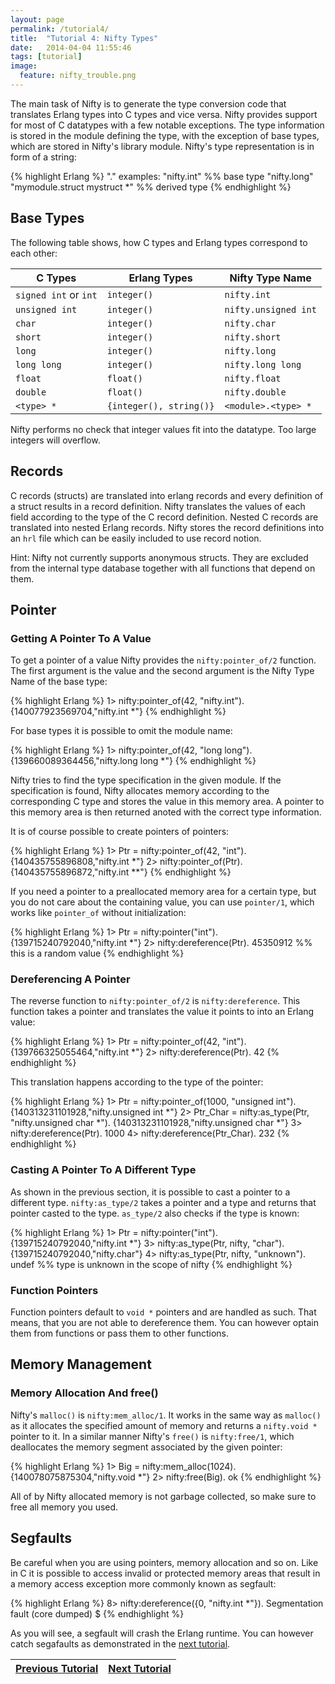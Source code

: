```yaml
---
layout: page
permalink: /tutorial4/
title:  "Tutorial 4: Nifty Types"
date:   2014-04-04 11:55:46
tags: [tutorial]
image:
  feature: nifty_trouble.png
---
```


The main task of Nifty is to generate the type conversion code that translates
Erlang types into C types and vice versa. Nifty provides support for most of
C datatypes with a few notable exceptions. The type information is stored
in the module defining the type, with the exception of base types, which are
stored in Nifty's library module. Nifty's type representation is in form of a 
string:

{% highlight Erlang %}
"<module>.<type>" 
examples:
"nifty.int" %% base type
"nifty.long"
"mymodule.struct mystruct *" %% derived type
{% endhighlight %}

## Base Types
The following table shows, how C types and Erlang types correspond to each other:

| C Types                                  | Erlang Types                 | Nifty Type Name
|------------------------------------------|------------------------------|---------------------------
| ```signed int``` or ```int```            | ```integer()```              | ```nifty.int```
| ```unsigned int```                       | ```integer()```              | ```nifty.unsigned int```
| ```char```                               | ```integer()```              | ```nifty.char```
| ```short```                              | ```integer()```              | ```nifty.short```
| ```long```                               | ```integer()```              | ```nifty.long```
| ```long long```                          | ```integer()```              | ```nifty.long long```
| ```float```                              | ```float()```                | ```nifty.float```
| ```double```                             | ```float()```                | ```nifty.double```
| ```<type> *```                           | ```{integer(), string()}```  | ```<module>.<type> *```

Nifty performs no check that integer values fit into the datatype. Too large integers will overflow.

## Records
C records (structs) are translated into erlang records and every definition of a struct results
in a record definition. Nifty translates the values of each field according to the type
of the C record definition. Nested C records are translated into nested Erlang records. 
Nifty stores the record definitions into an `hrl` file which can be easily included to use
record notion.

Hint: Nifty not currently supports anonymous structs. They are excluded from the 
internal type database together with all functions that depend on them. 

## Pointer

### Getting A Pointer To A Value
To get a pointer of a value Nifty provides the `nifty:pointer_of/2` function. The first argument
is the value and the second argument is the Nifty Type Name of the base type:

{% highlight Erlang %}
1> nifty:pointer_of(42, "nifty.int").
{140077923569704,"nifty.int *"}
{% endhighlight %}

For base types it is possible to omit the module name:

{% highlight Erlang %}
1> nifty:pointer_of(42, "long long").
{139660089364456,"nifty.long long *"}
{% endhighlight %}

Nifty tries to find the type specification in the given module. If the specification is found,
Nifty allocates memory according to the corresponding C type and stores the value in this memory
area. A pointer to this memory area is then returned anoted with the correct type information. 

It is of course possible to create pointers of pointers:

{% highlight Erlang %}
1> Ptr = nifty:pointer_of(42, "int").
{140435755896808,"nifty.int *"}
2> nifty:pointer_of(Ptr).
{140435755896872,"nifty.int **"}
{% endhighlight %}

If you need a pointer to a preallocated memory area for a certain type, but you do not care about
the containing value, you can use `pointer/1`, which works like `pointer_of` without initialization:

{% highlight Erlang %}
1> Ptr = nifty:pointer("int").
{139715240792040,"nifty.int *"}
2> nifty:dereference(Ptr).
45350912 %% this is a random value
{% endhighlight %}

### Dereferencing A Pointer
The reverse function to `nifty:pointer_of/2` is `nifty:dereference`. This function takes a pointer
and translates the value it points to into an Erlang value:

{% highlight Erlang %}
1> Ptr = nifty:pointer_of(42, "int").
{139766325055464,"nifty.int *"}
2> nifty:dereference(Ptr).
42
{% endhighlight %}

This translation happens according to the type of the pointer:

{% highlight Erlang %}
1> Ptr = nifty:pointer_of(1000, "unsigned int").
{140313231101928,"nifty.unsigned int *"}
2> Ptr_Char = nifty:as_type(Ptr, "nifty.unsigned char *").
{140313231101928,"nifty.unsigned char *"}
3> nifty:dereference(Ptr).
1000
4> nifty:dereference(Ptr_Char).
232
{% endhighlight %}

### Casting A Pointer To A Different Type
As shown in the previous section, it is possible to cast a pointer to a different type. `nifty:as_type/2`
takes a pointer and a type and returns that pointer casted to the type. `as_type/2` also checks
if the type is known:

{% highlight Erlang %}
1> Ptr = nifty:pointer("int").
{139715240792040,"nifty.int *"}
3> nifty:as_type(Ptr, nifty, "char").
{139715240792040,"nifty.char"}
4> nifty:as_type(Ptr, nifty, "unknown").
undef %% type is unknown in the scope of nifty
{% endhighlight %}

### Function Pointers
Function pointers default to `void *` pointers and are handled as such. That means, that you are not able to dereference
them. You can however optain them from functions or pass them to other functions. 

## Memory Management

### Memory Allocation And free()
Nifty's `malloc()` is `nifty:mem_alloc/1`. It works in the same way as `malloc()` as it allocates the 
specified amount of memory and returns a `nifty.void *` pointer to it. In a similar manner Nifty's `free()` 
is `nifty:free/1`, which deallocates the memory segment associated by the given pointer:

{% highlight Erlang %}
1> Big = nifty:mem_alloc(1024).
{140078075875304,"nifty.void *"}
2> nifty:free(Big).
ok
{% endhighlight %}

All of by Nifty allocated memory is not garbage collected, so make sure to free all memory you used.

## Segfaults
Be careful when you are using pointers, memory allocation and so on. Like in C it is possible to access
invalid or protected memory areas that result in a memory access exception more commonly known as
segfault:

{% highlight Erlang %}
8> nifty:dereference({0, "nifty.int *"}).
Segmentation fault (core dumped)
$ 
{% endhighlight %}

As you will see, a segfault will crash the Erlang runtime. You can however catch segafaults as demonstrated in the 
<a  href="{{ site.url }}/tutorial5">next tutorial</a>.

| <a  href="{{ site.url }}/tutorial3">Previous Tutorial</a> | <a  href="{{ site.url }}/tutorial5">Next Tutorial</a> |
|-----------------------------------------------------------|-------------------------------------------------------|
